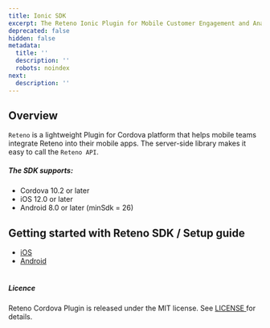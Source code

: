 ```yaml
---
title: Ionic SDK
excerpt: The Reteno Ionic Plugin for Mobile Customer Engagement and Analytics solutions
deprecated: false
hidden: false
metadata:
  title: ''
  description: ''
  robots: noindex
next:
  description: ''
---
```

## Overview

`Reteno` is a lightweight Plugin for Cordova platform that helps mobile teams integrate Reteno into their mobile apps. The server-side library makes it easy to call the `Reteno API`.

##### The SDK supports:

- Cordova 10.2 or later
- iOS 12.0 or later
- Android 8.0 or later (minSdk = 26)

## Getting started with Reteno SDK / Setup guide

- [iOS](https://docs.yespo.io/reference/ionic-ios-sdk-setup)
- [Android](https://docs.yespo.io/reference/ionic-ios-sdk-android)  
  ​

##### Licence

Reteno Cordova Plugin is released under the MIT license. See <a rel="nofollow" href="https://github.com/reteno-com/reteno-cordova/blob/main/LICENSE "> LICENSE </a> for details.